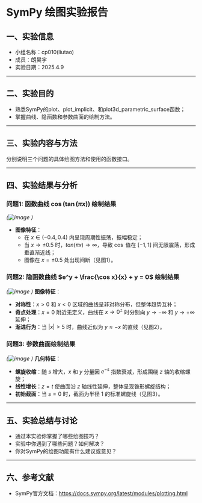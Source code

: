# SymPy 绘图实验报告

## 一、实验信息

- 小组名称：cp010(liutao)
- 成员：朗昊宇
- 实验日期：2025.4.9

---

## 二、实验目的

- 熟悉SymPy的plot、plot_implicit、和plot3d_parametric_surface函数；
- 掌握曲线、隐函数和参数曲面的绘制方法。

---

## 三、实验内容与方法

分别说明三个问题的具体绘图方法和使用的函数接口。

---

## 四、实验结果与分析

### 问题1: 函数曲线 $\cos(\tan(\pi x))$ 绘制结果

*(![image](https://github.com/user-attachments/assets/4551ac36-bff7-496e-af07-713437b3d1b3)
)*
- **图像特征**：  
  - 在 $x \in (-0.4, 0.4)$ 内呈现周期性振荡，振幅稳定；  
  - 当 $x \to \pm 0.5$ 时，$tan(\pi x) \to \infty$，导致 $\cos$ 值在 $[-1, 1]$ 间无限震荡，形成垂直渐近线；  
  - 图像在 $x = \pm 0.5$ 处出现间断（见图1）。  

### 问题2: 隐函数曲线 $e^y + \frac{\cos x}{x} + y = 0$ 绘制结果

*(![image](https://github.com/user-attachments/assets/e864a8aa-e4d2-465e-b040-015380f15778)
)*
**图像特征**：  
  - **对称性**：$x > 0$ 和 $x < 0$ 区域的曲线呈非对称分布，但整体趋势互补；  
  - **奇点处理**：$x = 0$ 附近无定义，曲线在 $x \to 0^\pm$ 时分别向 $y \to -\infty$ 和 $y \to +\infty$ 延伸；  
  - **渐进行为**：当 $|x| > 5$ 时，曲线近似为 $y \approx -x$ 的直线（见图2）。  

### 问题3: 参数曲面绘制结果

*(![image](https://github.com/user-attachments/assets/12969e69-1e6a-4e86-99a7-44ca969c4f2d)
)*
**几何特征**：  
  - **螺旋收缩**：随 $s$ 增大，$x$ 和 $y$ 分量因 $e^{-s}$ 指数衰减，形成围绕 $z$ 轴的收缩螺旋；  
  - **线性增长**：$z = t$ 使曲面沿 $z$ 轴线性延伸，整体呈现锥形螺旋结构；  
  - **初始截面**：当 $s = 0$ 时，截面为半径 1 的标准螺旋线（见图3）。  

---

## 五、实验总结与讨论

- 通过本实验你掌握了哪些绘图技巧？
- 实验中你遇到了哪些问题？如何解决？
- 你对SymPy的绘图功能有什么建议或意见？

---

## 六、参考文献

- SymPy官方文档：https://docs.sympy.org/latest/modules/plotting.html
